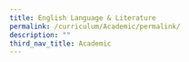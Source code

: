 ```yaml
---
title: English Language & Literature
permalink: /curriculum/Academic/permalink/
description: ""
third_nav_title: Academic
---
```

